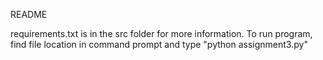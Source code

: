 README

requirements.txt is in the src folder for more information.
To run program, find file location in command prompt and type "python assignment3.py"

